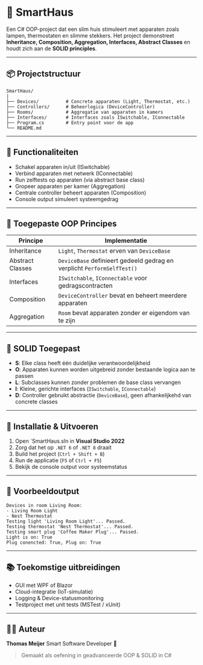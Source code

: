 # 🏡 SmartHaus

Een C# OOP-project dat een slim huis stimuleert met apparaten zoals lampen, thermostaten en slimme stekkers. Het project demonstreet **Inheritance, Composition, Aggregation, Interfaces, Abstract Classes** en houdt zich aan de **SOLID principles**.

---

## 📦 Projectstructuur

```
SmartHaus/
|
├── Devices/          # Concrete apparaten (Light, Thermostat, etc.)
├── Controllers/      # Beheerlogica (DeviceController)
├── Rooms/            # Aggregatie van apparaten in kamers
├── Interfaces/       # Interfaces zoals ISwitchable, IConnectable
├── Program.cs        # Entry point voor de app
└── README.md
```

---

## 🔧 Functionaliteiten

- Schakel apparaten in/uit (ISwitchable)
- Verbind apparaten met netwerk (IConnectable)
- Run zelftests op apparaten (via abstract base class)
- Gropeer apparaten per kamer (Aggregation)
- Centrale controller beheert apparaten (Composition)
- Console output simuleert systeemgedrag

---

## 🧠 Toegepaste OOP Principes

| Principe         | Implementatie                                                                 |
|------------------|-------------------------------------------------------------------------------|
| Inheritance      | `Light`, `Thermostat` erven van `DeviceBase`                                 |
| Abstract Classes | `DeviceBase` definieert gedeeld gedrag en verplicht `PerformSelfTest()`       |
| Interfaces       | `ISwitchable`, `IConnectable` voor gedragscontracten                         |
| Composition      | `DeviceController` bevat en beheert meerdere apparaten                        |
| Aggregation      | `Room` bevat apparaten zonder er eigendom van te zijn                         |

---

## 🧱 SOLID Toegepast

- **S**: Elke class heeft één duidelijke verantwoordelijkheid
- **O**: Apparaten kunnen worden uitgebreid zonder bestaande logica aan te passen
- **L**: Subclasses kunnen zonder problemen de base class vervangen
- **I**: Kleine, gerichte interfaces (`ISwitchable`, `IConnectable`)
- **D**: Controller gebruikt abstractie (`DeviceBase`), geen afhankelijkehd van concrete classes

---

## 🚀 Installatie & Uitvoeren

1. Open `SmartHaus.sln in **Visual Studio 2022**
2. Zorg dat het op `.NET 6` of `.NET 8` draait
3. Build het project (`Ctrl + Shift + B`)
4. Run de applicatie (`F5` of `Ctrl + F5`)
5. Bekijk de console output voor systeemstatus

---

## 📌 Voorbeeldoutput

```
Devices in room Living Room:
- Living Room Light
- Nest Thermostat
Testing light 'Living Room Light'... Passed.
Testing thermostat 'Nest Thermostat'... Passed.
Testing smart plug 'Coffee Maker Plug'... Passed.
Light is on: True
Plug conencted: True, Plug on: True
```

---

## 📚 Toekomstige uitbreidingen

- GUI met WPF of Blazor
- Cloud-integratie (IoT-simulatie)
- Logging & Device-statusmonitoring
- Testproject met unit tests (MSTest / xUnit)

---

## 👨‍💻 Auteur

**Thomas Meijer**
Smart Software Developer 🧠
> Gemaakt als oefening in geadvanceerde OOP & SOLID in C#

